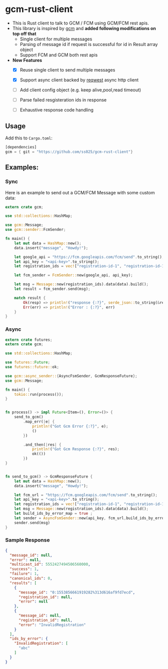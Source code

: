 gcm-rust-client
===


- This is Rust client to talk to GCM / FCM using GCM/FCM rest apis. 
- This library is inspired by [gcm](https://github.com/vishy1618/gcm) and **added following modifications on top off that** 
  - Single client for multiple messages
  - Parsing of message id if request is successful for id in Result array object
  - Support FCM and GCM both rest apis
- **New Features**
  - [x] Reuse single client to send multiple messages
  - [x] Support async client backed by [reqwest](https://github.com/seanmonstar/reqwest) async http client
  - [ ] Add client config object (e.g. keep alive,pool,read timeout)
  - [ ] Parse failed resgisteration ids in response
  - [ ] Exhaustive response code handling 


## Usage

Add this to `Cargo.toml`:

```rust
[dependencies]
gcm = { git = "https://github.com/ss025/gcm-rust-client"}
```

## Examples:


### Sync


Here is an example to send out a GCM/FCM Message with some custom data:
 
```rust
extern crate gcm;

use std::collections::HashMap;

use gcm::Message;
use gcm::sender::FcmSender;

fn main() {
    let mut data = HashMap::new();
    data.insert("message", "Howdy!");

    let google_api = "https://fcm.googleapis.com/fcm/send".to_string();
    let api_key = "<api-key>".to_string();
    let registration_ids = vec!["registration-id-1", "registration-id-1"];

    let fcm_sender = FcmSender::new(google_api, api_key);

    let msg = Message::new(registration_ids).data(data).build();
    let result = fcm_sender.send(msg);

    match result {
        Ok(resp) => println!("response {:?}", serde_json::to_string(&resp)),
        Err(err) => println!("Error : {:?}", err)
    }
}
```



### Async

```rust
extern crate futures;
extern crate gcm;

use std::collections::HashMap;

use futures::Future;
use futures::future::ok;

use gcm::async_sender::{AsyncFsmSender, GcmResponseFuture};
use gcm::Message;

fn main() {
    tokio::run(process());
}


fn process() -> impl Future<Item=(), Error=()> {
    send_to_gcm()
        .map_err(|e| {
            println!("Got Gcm Error {:?}", e);
            ()
        })

        .and_then(|res| {
            println!("Got Gcm Response {:?}", res);
            ok(())
        })
}


fn send_to_gcm() -> GcmResponseFuture {
    let mut data = HashMap::new();
    data.insert("message", "Howdy!");

    let fcm_url = "https://fcm.googleapis.com/fcm/send".to_string();
    let api_key = "<api-key>".to_string();
    let registration_ids = vec!["registration-id-1", "registration-id-1"];
    let msg = Message::new(registration_ids).data(data).build();
    let build_ids_by_error_map = true ;
    let sender = AsyncFsmSender::new(api_key, fcm_url,build_ids_by_error_map);
    sender.send(msg)
}

```


### Sample Response 

```json
{
  "message_id": null,
  "error": null,
  "multicast_id": 5552427494506560000,
  "success": 1,
  "failure": 1,
  "canonical_ids": 0,
  "results": [
    {
      "message_id": "0:1553856661919282%313d616af9fd7ecd",
      "registration_id": null,
      "error": null
    },
    {
      "message_id": null,
      "registration_id": null,
      "error": "InvalidRegistration"
    }
  ],
  "ids_by_error": {
    "InvalidRegistration": [
      "abc"
    ]
  }
}


```
